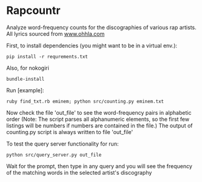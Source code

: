 Rapcountr
============
Analyze word-frequency counts for the discographies of various rap artists.
All lyrics sourced from www.ohhla.com

First, to install dependencies (you might want to be in a virtual env.):
```
pip install -r requrements.txt
```
Also, for nokogiri
```
bundle-install
```

Run [example]:
```
ruby find_txt.rb eminem; python src/counting.py eminem.txt 
```

Now check the file 'out_file' to see the word-frequency pairs in alphabetic order
(Note: The script parses all alphanumeric elements, so the first few listings will be numbers if numbers are contained in the file.)
The output of counting.py script is always written to file 'out_file'

To test the query server functionality for run:
```
python src/query_server.py out_file
```
Wait for the prompt, then type in any query and you will see the frequency of the matching words in the selected artist's discography
